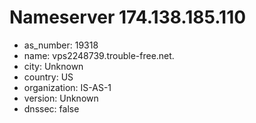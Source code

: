# Nameserver 174.138.185.110

* as_number: 19318
* name: vps2248739.trouble-free.net.
* city: Unknown
* country: US
* organization: IS-AS-1
* version: Unknown
* dnssec: false
